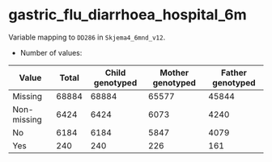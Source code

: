 # gastric_flu_diarrhoea_hospital_6m
Variable mapping to `DD286` in `Skjema4_6mnd_v12`.
- Number of values:

| Value | Total | Child genotyped | Mother genotyped | Father genotyped |
| ----- | ----- | --------------- | ---------------- | ---------------- |
| Missing | 68884 | 68884 | 65577 | 45844 |
| Non-missing | 6424 | 6424 | 6073 | 4240 |
| No | 6184 | 6184 | 5847 |4079 |
| Yes | 240 | 240 | 226 |161 |



